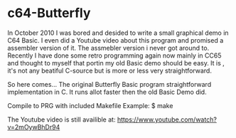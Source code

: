# c64-Butterfly

In October 2010 I was bored and desided to write a small graphical demo in C64 Basic.
I even did a Youtube video about this program and promised a assembler version of it.
The assmebler version i never got around to. Recently I have done some retro programming
again now mainly in CC65 and thought to myself that portin my old Basic demo should be
easy. It is , it's not any beatiful C-source but is more or less very straightforward.

So here comes...
The original Butterfly Basic program 
straightforward implementation in C.
It runs allot faster then the old Basic Demo did.

Compile to PRG with included Makefile
Example:
$ make

The Youtube video is still availible at:
https://www.youtube.com/watch?v=2mOywBhDr94

